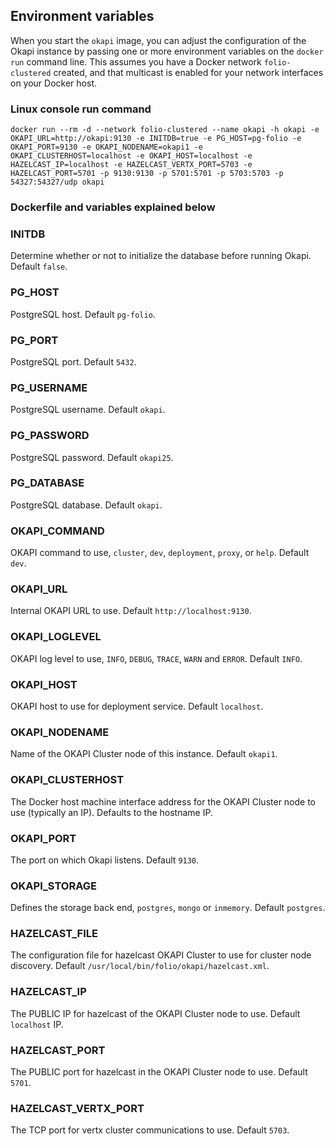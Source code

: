 ## Environment variables

When you start the `okapi` image, you can adjust the configuration of the Okapi instance by passing one or more environment variables on the `docker run` command line. This assumes you have a Docker network `folio-clustered` created, and that multicast is enabled for your network interfaces on your Docker host.


### Linux console run command ###


`docker run --rm -d --network folio-clustered --name okapi -h okapi -e OKAPI_URL=http://okapi:9130 -e INITDB=true -e PG_HOST=pg-folio -e OKAPI_PORT=9130 -e OKAPI_NODENAME=okapi1 -e OKAPI_CLUSTERHOST=localhost -e OKAPI_HOST=localhost -e HAZELCAST_IP=localhost -e HAZELCAST_VERTX_PORT=5703 -e HAZELCAST_PORT=5701 -p 9130:9130 -p 5701:5701 -p 5703:5703 -p 54327:54327/udp okapi`


### Dockerfile and variables explained below ###


### INITDB

Determine whether or not to initialize the database before running Okapi. Default `false`.

### PG_HOST

PostgreSQL host. Default `pg-folio`.

### PG_PORT

PostgreSQL port. Default `5432`.

### PG_USERNAME

PostgreSQL username. Default `okapi`.

### PG_PASSWORD

PostgreSQL password. Default `okapi25`.

### PG_DATABASE

PostgreSQL database. Default `okapi`.

### OKAPI_COMMAND

OKAPI command to use, `cluster`, `dev`, `deployment`, `proxy`, or `help`. Default `dev`.

### OKAPI_URL

Internal OKAPI URL to use. Default `http://localhost:9130`.

### OKAPI_LOGLEVEL

OKAPI log level to use, `INFO`, `DEBUG`, `TRACE`, `WARN` and `ERROR`. Default `INFO`.

### OKAPI_HOST

OKAPI host to use for deployment service.  Default `localhost`.

### OKAPI_NODENAME

Name of the OKAPI Cluster node of this instance. Default `okapi1`.

### OKAPI_CLUSTERHOST

The Docker host machine interface address for the OKAPI Cluster node to use (typically an IP). Defaults to the hostname IP.

### OKAPI_PORT

The port on which Okapi listens. Default `9130`.

### OKAPI_STORAGE

Defines the storage back end, `postgres`, `mongo` or `inmemory`. Default `postgres`.

### HAZELCAST_FILE

The configuration file for hazelcast OKAPI Cluster to use for cluster node discovery. Default `/usr/local/bin/folio/okapi/hazelcast.xml`.

### HAZELCAST_IP

The PUBLIC IP for hazelcast of the OKAPI Cluster node to use. Default `localhost` IP.

### HAZELCAST_PORT

The PUBLIC port for hazelcast in the OKAPI Cluster node to use. Default `5701`.

### HAZELCAST_VERTX_PORT

The TCP port for vertx cluster communications to use. Default `5703`.
